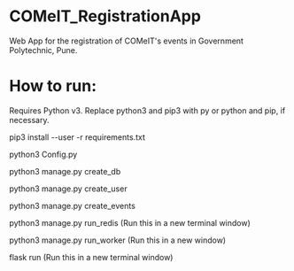 # COMeIT_RegistrationApp
Web App for the registration of COMeIT's events in Government Polytechnic, Pune.


# How to run:
Requires Python v3. Replace python3 and pip3 with py or python and pip, if necessary.

pip3 install --user -r requirements.txt

python3 Config.py

python3 manage.py create_db

python3 manage.py create_user

python3 manage.py create_events

python3 manage.py run_redis (Run this in a new terminal window)

python3 manage.py run_worker (Run this in a new window)

flask run (Run this in a new terminal window)
